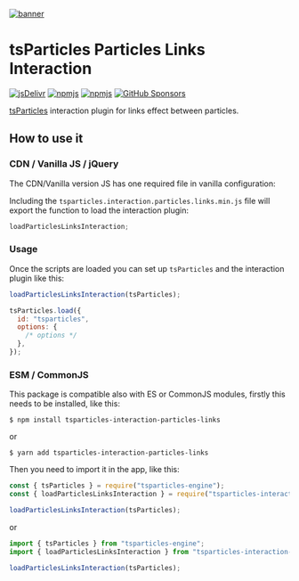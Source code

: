 [![banner](https://particles.js.org/images/banner2.png)](https://particles.js.org)

# tsParticles Particles Links Interaction

[![jsDelivr](https://data.jsdelivr.com/v1/package/npm/tsparticles-interaction-particles-links/badge)](https://www.jsdelivr.com/package/npm/tsparticles-interaction-particles-links)
[![npmjs](https://badge.fury.io/js/tsparticles-interaction-particles-links.svg)](https://www.npmjs.com/package/tsparticles-interaction-particles-links)
[![npmjs](https://img.shields.io/npm/dt/tsparticles-interaction-particles-links)](https://www.npmjs.com/package/tsparticles-interaction-particles-links) [![GitHub Sponsors](https://img.shields.io/github/sponsors/matteobruni)](https://github.com/sponsors/matteobruni)

[tsParticles](https://github.com/matteobruni/tsparticles) interaction plugin for links effect between particles.

## How to use it

### CDN / Vanilla JS / jQuery

The CDN/Vanilla version JS has one required file in vanilla configuration:

Including the `tsparticles.interaction.particles.links.min.js` file will export the function to load the interaction
plugin:

```javascript
loadParticlesLinksInteraction;
```

### Usage

Once the scripts are loaded you can set up `tsParticles` and the interaction plugin like this:

```javascript
loadParticlesLinksInteraction(tsParticles);

tsParticles.load({
  id: "tsparticles",
  options: {
    /* options */
  },
});
```

### ESM / CommonJS

This package is compatible also with ES or CommonJS modules, firstly this needs to be installed, like this:

```shell
$ npm install tsparticles-interaction-particles-links
```

or

```shell
$ yarn add tsparticles-interaction-particles-links
```

Then you need to import it in the app, like this:

```javascript
const { tsParticles } = require("tsparticles-engine");
const { loadParticlesLinksInteraction } = require("tsparticles-interaction-particles-links");

loadParticlesLinksInteraction(tsParticles);
```

or

```javascript
import { tsParticles } from "tsparticles-engine";
import { loadParticlesLinksInteraction } from "tsparticles-interaction-particles-links";

loadParticlesLinksInteraction(tsParticles);
```

